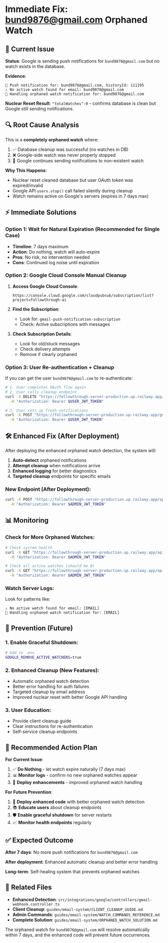 # Immediate Fix: bund9876@gmail.com Orphaned Watch

## 🚨 Current Issue

**Status**: Google is sending push notifications for `bund9876@gmail.com` but no watch exists in the database.

**Evidence**:
```
📧 Push notification for: bund9876@gmail.com, historyId: 111195
⚠️ No active watch found for email: bund9876@gmail.com
🧹 Handling orphaned watch notification for: bund9876@gmail.com
```

**Nuclear Reset Result**: `"totalWatches":0` - confirms database is clean but Google still sending notifications.

## 🔍 Root Cause Analysis

This is a **completely orphaned watch** where:
1. ✅ Database cleanup was successful (no watches in DB)
2. ❌ Google-side watch was never properly stopped
3. 🔄 Google continues sending notifications to non-existent watch

**Why This Happens**:
- Nuclear reset cleaned database but user OAuth token was expired/invalid
- Google API `users.stop()` call failed silently during cleanup
- Watch remains active on Google's servers (expires in 7 days max)

## ⚡ Immediate Solutions

### **Option 1: Wait for Natural Expiration (Recommended for Single Case)**
- **Timeline**: 7 days maximum
- **Action**: Do nothing, watch will auto-expire
- **Pros**: No risk, no intervention needed
- **Cons**: Continued log noise until expiration

### **Option 2: Google Cloud Console Manual Cleanup**

1. **Access Google Cloud Console**:
   ```
   https://console.cloud.google.com/cloudpubsub/subscription/list?project=followthrough-ai
   ```

2. **Find the Subscription**:
   - Look for: `gmail-push-notification-subscription`
   - Check: Active subscriptions with messages

3. **Check Subscription Details**:
   - Look for old/stuck messages
   - Check delivery attempts
   - Remove if clearly orphaned

### **Option 3: User Re-authentication + Cleanup**

If you can get the user `bund9876@gmail.com` to re-authenticate:

```bash
# 1. User completes OAuth flow again
# 2. User calls cleanup endpoint
curl -X DELETE "https://followthrough-server-production.up.railway.app/gmail/client/cleanup-notifications" \
  -H "Authorization: Bearer $USER_JWT_TOKEN"

# 3. User sets up fresh notifications
curl -X POST "https://followthrough-server-production.up.railway.app/gmail/client/setup-notifications" \
  -H "Authorization: Bearer $USER_JWT_TOKEN"
```

## 🛠️ Enhanced Fix (After Deployment)

After deploying the enhanced orphaned watch detection, the system will:

1. **Auto-detect** orphaned notifications
2. **Attempt cleanup** when notifications arrive
3. **Enhanced logging** for better diagnostics
4. **Targeted cleanup** endpoints for specific emails

### **New Endpoint** (After Deployment):
```bash
curl -X POST "https://followthrough-server-production.up.railway.app/api/gmail/webhooks/admin/force-stop-orphaned/bund9876@gmail.com" \
  -H "Authorization: Bearer $ADMIN_JWT_TOKEN"
```

## 📊 Monitoring

### **Check for More Orphaned Watches**:
```bash
# Check system health
curl -X GET "https://followthrough-server-production.up.railway.app/api/gmail/webhooks/admin/watch-health" \
  -H "Authorization: Bearer $ADMIN_JWT_TOKEN"

# Check all active watches (should be 0)
curl -X GET "https://followthrough-server-production.up.railway.app/api/gmail/webhooks/admin/watches" \
  -H "Authorization: Bearer $ADMIN_JWT_TOKEN"
```

### **Watch Server Logs**:
Look for patterns like:
```
⚠️ No active watch found for email: [EMAIL]
🧹 Handling orphaned watch notification for: [EMAIL]
```

## 🚀 Prevention (Future)

### **1. Enable Graceful Shutdown**:
```bash
# Add to .env
GOOGLE_REMOVE_ACTIVE_WATCHERS=true
```

### **2. Enhanced Cleanup** (New Features):
- Automatic orphaned watch detection
- Better error handling for auth failures
- Targeted cleanup by email address
- Improved nuclear reset with better Google API handling

### **3. User Education**:
- Provide client cleanup guide
- Clear instructions for re-authentication
- Self-service cleanup endpoints

## 🎯 Recommended Action Plan

**For Current Issue**:
1. ✅ **Do Nothing** - let watch expire naturally (7 days max)
2. 📊 **Monitor logs** - confirm no new orphaned watches appear
3. 🚀 **Deploy enhancements** - improved orphaned watch handling

**For Future Prevention**:
1. 🔧 **Deploy enhanced code** with better orphaned watch detection
2. 📚 **Educate users** about cleanup endpoints
3. 🛡️ **Enable graceful shutdown** for server restarts
4. 📈 **Monitor health endpoints** regularly

## ✅ Expected Outcome

**After 7 days**: No more push notifications for `bund9876@gmail.com`

**After deployment**: Enhanced automatic cleanup and better error handling

**Long-term**: Self-healing system that prevents orphaned watches

## 🔗 Related Files

- **Enhanced Detection**: `src/integrations/google/controllers/gmail-webhook.controller.ts`
- **Client Cleanup**: `guides/email-system/CLIENT_CLEANUP_GUIDE.md`
- **Admin Commands**: `guides/email-system/WATCH_COMMANDS_REFERENCE.md`
- **Complete Solution**: `guides/email-system/ORPHANED_WATCH_SOLUTION.md`

The orphaned watch for `bund9876@gmail.com` will resolve automatically within 7 days, and the enhanced code will prevent future occurrences. 